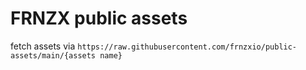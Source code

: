 # FRNZX public assets

fetch assets via `https://raw.githubusercontent.com/frnzxio/public-assets/main/{assets name}`

